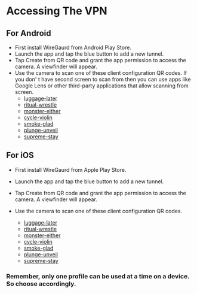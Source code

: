 # Accessing The VPN

## For Android
   * First install WireGaurd from Android Play Store.
   * Launch the app and tap the blue button to add a new tunnel.
   * Tap Create from QR code and grant the app permission to access the camera. A viewfinder will appear.
   * Use the camera to scan one of these client configuration QR codes.
     If you don' t have second screen to scan from then you can use apps like Google Lens or other third-party applications that allow scanning from screen.
     * [luggage-later](https://vpn.divyasheel.com/wireguard/luggage-later.png)
     * [ritual-wrestle](https://vpn.divyasheel.com/wireguard/ritual-wrestle.png)
     * [monster-either](https://vpn.divyasheel.com/wireguard/monster-either.png)
     * [cycle-violin](https://vpn.divyasheel.com/wireguard/cycle-violin.png)
     * [smoke-glad](https://vpn.divyasheel.com/wireguard/smoke-glad.png)
     * [plunge-unveil](https://vpn.divyasheel.com/wireguard/plunge-unveil.png)
     * [supreme-stay](https://vpn.divyasheel.com/wireguard/supreme-stay.png)
  
   

## For iOS

   * First install WireGaurd from Apple Play Store.
   * Launch the app and tap the blue button to add a new tunnel.
   * Tap Create from QR code and grant the app permission to access the camera. A viewfinder will appear.
   * Use the camera to scan one of these client configuration QR codes.
     
     * [luggage-later](https://vpn.divyasheel.com/wireguard/luggage-later.png)
     * [ritual-wrestle](https://vpn.divyasheel.com/wireguard/ritual-wrestle.png)
     * [monster-either](https://vpn.divyasheel.com/wireguard/monster-either.png)
     * [cycle-violin](https://vpn.divyasheel.com/wireguard/cycle-violin.png)
     * [smoke-glad](https://vpn.divyasheel.com/wireguard/smoke-glad.png)
     * [plunge-unveil](https://vpn.divyasheel.com/wireguard/plunge-unveil.png)
     * [supreme-stay](https://vpn.divyasheel.com/wireguard/supreme-stay.png)
  

### Remember, only one profile can be used at a time on a device. So choose accordingly.